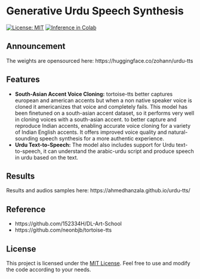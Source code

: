 <h1>Generative Urdu Speech Synthesis</h1>
  <p>
  <a href="https://opensource.org/licenses/MIT"><img src="https://img.shields.io/badge/License-MIT-blue.svg" alt="License: MIT"></a>
   
<a href="https://colab.research.google.com/drive/1gGKaVaWyl6SCWIBWQehWrgHWiG1teFw4">
  <img src="https://colab.research.google.com/assets/colab-badge.svg" alt="Inference in Colab">
</a>
 </p>

 <h2>Announcement</h2>
The weights are opensourced here: https://huggingface.co/zohann/urdu-tts


    
<h2>Features</h2>
    <ul>
      <li><strong>South-Asian Accent Voice Cloning:</strong> tortoise-tts better captures european and american accents but when a non native speaker voice is cloned it americanizes that voice and completely fails. This model has been finetuned on a south-asian accent dataset, so it performs very well in cloning voices with a south-asian accent.
        to better capture and reproduce Indian accents, enabling accurate voice cloning for a variety of Indian English accents. It offers improved voice quality and natural-sounding speech synthesis for a more authentic experience.</li>
      <li><strong>Urdu Text-to-Speech:</strong> The model also includes support for Urdu text-to-speech, it can understand the arabic-urdu script and produce speech in urdu based on the text. </li>
    </ul>
<h2> Results </h2>
Results and audios samples here: https://ahmedhanzala.github.io/urdu-tts/
    

<h2>Reference</h2>
<ul>
  <li> https://github.com/152334H/DL-Art-School</li>
  <li> https://github.com/neonbjb/tortoise-tts</li>
  </ul>
<h2>License</h2>
    <p>This project is licensed under the <a href="LICENSE">MIT License</a>. Feel free to use and modify the code according to your needs.</p>
  </html>

